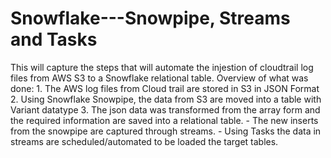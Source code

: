 # Snowflake---Snowpipe, Streams and Tasks
This will capture the steps that will automate the injestion of cloudtrail log files from AWS S3 to a Snowflake relational table.
Overview of what was done:
    1. The AWS log files from Cloud trail are stored in S3 in JSON Format
    2. Using Snowflake Snowpipe, the data from S3 are moved into a table with Variant datatype
    3. The json data was transformed from the array form and the required information are saved into a relational table. 
        - The new inserts from the snowpipe are captured through streams.
        - Using Tasks the data in streams are scheduled/automated to be loaded the target tables.

